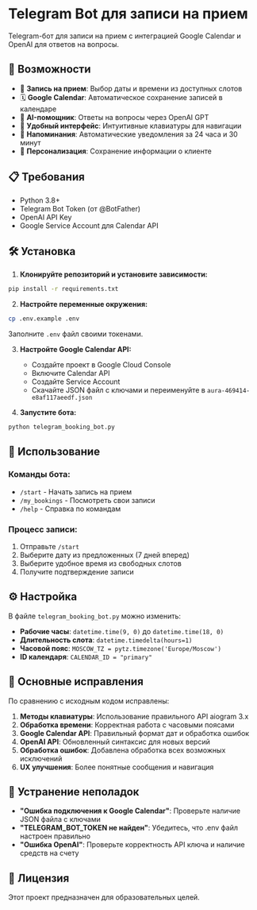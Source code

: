 # Telegram Bot для записи на прием

Telegram-бот для записи на прием с интеграцией Google Calendar и OpenAI для ответов на вопросы.

## 🚀 Возможности

- 📅 **Запись на прием**: Выбор даты и времени из доступных слотов
- 🗓️ **Google Calendar**: Автоматическое сохранение записей в календаре
- 🤖 **AI-помощник**: Ответы на вопросы через OpenAI GPT
- 📱 **Удобный интерфейс**: Интуитивные клавиатуры для навигации
- 🔔 **Напоминания**: Автоматические уведомления за 24 часа и 30 минут
- 👤 **Персонализация**: Сохранение информации о клиенте

## 📋 Требования

- Python 3.8+
- Telegram Bot Token (от @BotFather)
- OpenAI API Key
- Google Service Account для Calendar API

## 🛠️ Установка

1. **Клонируйте репозиторий и установите зависимости:**
```bash
pip install -r requirements.txt
```

2. **Настройте переменные окружения:**
```bash
cp .env.example .env
```
Заполните `.env` файл своими токенами.

3. **Настройте Google Calendar API:**
   - Создайте проект в Google Cloud Console
   - Включите Calendar API
   - Создайте Service Account
   - Скачайте JSON файл с ключами и переименуйте в `aura-469414-e8af117aeedf.json`

4. **Запустите бота:**
```bash
python telegram_booking_bot.py
```

## 🎯 Использование

### Команды бота:
- `/start` - Начать запись на прием
- `/my_bookings` - Посмотреть свои записи  
- `/help` - Справка по командам

### Процесс записи:
1. Отправьте `/start`
2. Выберите дату из предложенных (7 дней вперед)
3. Выберите удобное время из свободных слотов
4. Получите подтверждение записи

## ⚙️ Настройка

В файле `telegram_booking_bot.py` можно изменить:

- **Рабочие часы**: `datetime.time(9, 0)` до `datetime.time(18, 0)`
- **Длительность слота**: `datetime.timedelta(hours=1)`
- **Часовой пояс**: `MOSCOW_TZ = pytz.timezone('Europe/Moscow')`
- **ID календаря**: `CALENDAR_ID = "primary"`

## 🔧 Основные исправления

По сравнению с исходным кодом исправлены:

1. **Методы клавиатуры**: Использование правильного API aiogram 3.x
2. **Обработка времени**: Корректная работа с часовыми поясами
3. **Google Calendar API**: Правильный формат дат и обработка ошибок
4. **OpenAI API**: Обновленный синтаксис для новых версий
5. **Обработка ошибок**: Добавлена обработка всех возможных исключений
6. **UX улучшения**: Более понятные сообщения и навигация

## 🐛 Устранение неполадок

- **"Ошибка подключения к Google Calendar"**: Проверьте наличие JSON файла с ключами
- **"TELEGRAM_BOT_TOKEN не найден"**: Убедитесь, что .env файл настроен правильно  
- **"Ошибка OpenAI"**: Проверьте корректность API ключа и наличие средств на счету

## 📄 Лицензия

Этот проект предназначен для образовательных целей.